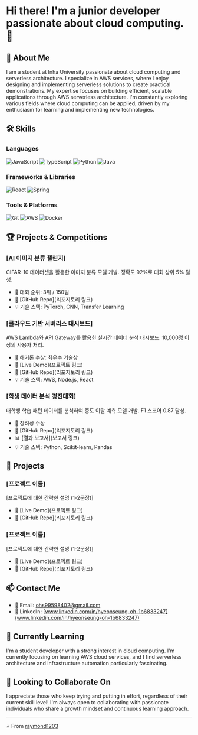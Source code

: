 # Hi there! I'm a junior developer passionate about cloud computing. 👋

## 🚀 About Me
I am a student at Inha University passionate about cloud computing and serverless architecture. 
I specialize in AWS services, where I enjoy designing and implementing serverless solutions to create practical demonstrations. 
My expertise focuses on building efficient, scalable applications through AWS serverless architecture. 
I'm constantly exploring various fields where cloud computing can be applied, driven by my enthusiasm for learning and implementing new technologies.

## 🛠️ Skills
### Languages
![JavaScript](https://img.shields.io/badge/-JavaScript-F7DF1E?style=flat-square&logo=javascript&logoColor=black)
![TypeScript](https://img.shields.io/badge/-TypeScript-3178C6?style=flat-square&logo=typescript&logoColor=white)
![Python](https://img.shields.io/badge/-Python-3776AB?style=flat-square&logo=python&logoColor=white)
![Java](https://img.shields.io/badge/-Java-007396?style=flat-square&logo=java&logoColor=white)
<!-- 사용하는 언어에 맞게 수정하세요 -->

### Frameworks & Libraries
![React](https://img.shields.io/badge/-React-61DAFB?style=flat-square&logo=react&logoColor=black)
![Spring](https://img.shields.io/badge/-Spring-6DB33F?style=flat-square&logo=spring&logoColor=white)
<!-- 사용하는 프레임워크/라이브러리에 맞게 수정하세요 -->

### Tools & Platforms
![Git](https://img.shields.io/badge/-Git-F05032?style=flat-square&logo=git&logoColor=white)
![AWS](https://img.shields.io/badge/-AWS-232F3E?style=flat-square&logo=amazon-aws&logoColor=white)
![Docker](https://img.shields.io/badge/-Docker-2496ED?style=flat-square&logo=docker&logoColor=white)
<!-- 사용하는 도구에 맞게 수정하세요 -->

## 🏆 Projects & Competitions
### [AI 이미지 분류 챌린지]
CIFAR-10 데이터셋을 활용한 이미지 분류 모델 개발. 정확도 92%로 대회 상위 5% 달성.
- 🥇 대회 순위: 3위 / 150팀
- 🔗 [GitHub Repo](리포지토리 링크)
- 💡 기술 스택: PyTorch, CNN, Transfer Learning

### [클라우드 기반 서버리스 대시보드]
AWS Lambda와 API Gateway를 활용한 실시간 데이터 분석 대시보드. 10,000명 이상의 사용자 처리.
- 🥈 해커톤 수상: 최우수 기술상
- 🔗 [Live Demo](프로젝트 링크)
- 🔗 [GitHub Repo](리포지토리 링크)
- 💡 기술 스택: AWS, Node.js, React

### [학생 데이터 분석 경진대회]
대학생 학습 패턴 데이터를 분석하여 중도 이탈 예측 모델 개발. F1 스코어 0.87 달성.
- 🏅 장려상 수상
- 🔗 [GitHub Repo](리포지토리 링크)
- 📊 [결과 보고서](보고서 링크)
- 💡 기술 스택: Python, Scikit-learn, Pandas

## 🔭 Projects
### [프로젝트 이름]
[프로젝트에 대한 간략한 설명 (1-2문장)]
- 🔗 [Live Demo](프로젝트 링크)
- 🔗 [GitHub Repo](리포지토리 링크)

### [프로젝트 이름]
[프로젝트에 대한 간략한 설명 (1-2문장)]
- 🔗 [Live Demo](프로젝트 링크)
- 🔗 [GitHub Repo](리포지토리 링크)


## 📫 Contact Me
- 📧 Email: [ohs99598402@gmail.com](mailto:ohs99598402@gmail.com)
- 💼 LinkedIn: [www.linkedin.com/in/hyeonseung-oh-1b6833247](www.linkedin.com/in/hyeonseung-oh-1b6833247)

## 🌱 Currently Learning
I'm a student developer with a strong interest in cloud computing. I'm currently focusing on learning AWS cloud services, and I find serverless architecture and infrastructure automation particularly fascinating.

## 👯 Looking to Collaborate On
I appreciate those who keep trying and putting in effort, regardless of their current skill level! I'm always open to collaborating with passionate individuals who share a growth mindset and continuous learning approach.

---

⭐️ From [raymond1203](https://github.com/raymond1203)
